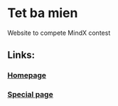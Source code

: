 # Tet ba mien
Website to compete MindX contest
## Links:
### [Homepage](https://spdream99.github.io/Pages/Tetbamien/)
### [Special page](https://spdream99.github.io/Pages/Tetbamien/special/)
